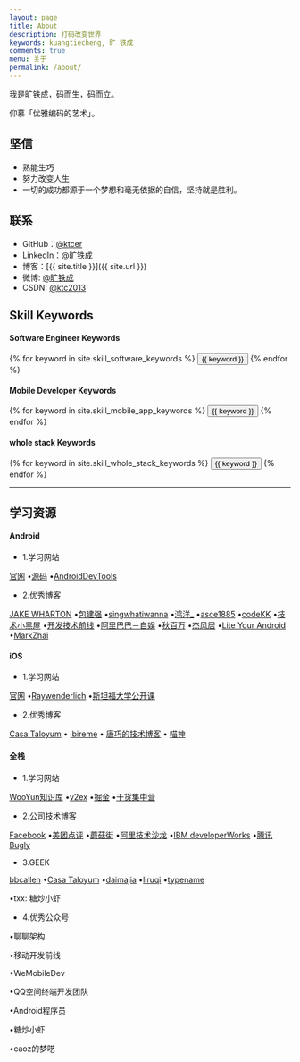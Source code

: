 ```yaml
---
layout: page
title: About
description: 打码改变世界
keywords: kuangtiecheng, 旷 铁成
comments: true
menu: 关于
permalink: /about/
---
```


我是旷铁成，码而生，码而立。

仰慕「优雅编码的艺术」。

## 坚信

* 熟能生巧
* 努力改变人生
* 一切的成功都源于一个梦想和毫无依据的自信，坚持就是胜利。

## 联系

* GitHub：[@ktcer](https://github.com/ktcer)
* LinkedIn：[@旷铁成](http://www.linkedin.com/in/铁成-旷-4aba7295?trk=nav_responsive_tab_profile)
* 博客：[{{ site.title }}]({{ site.url }})
* 微博: [@旷铁成](http://weibo.com/旷铁成)
* CSDN: [@ktc2013](http://my.csdn.net/qq_19827707)

## Skill Keywords

#### Software Engineer Keywords
<div class="btn-inline">
    {% for keyword in site.skill_software_keywords %}
    <button class="btn btn-outline" type="button">{{ keyword }}</button>
    {% endfor %}
</div>

#### Mobile Developer Keywords
<div class="btn-inline">
    {% for keyword in site.skill_mobile_app_keywords %}
    <button class="btn btn-outline" type="button">{{ keyword }}</button>
    {% endfor %}
</div>

#### whole stack Keywords
<div class="btn-inline">
    {% for keyword in site.skill_whole_stack_keywords %}
    <button class="btn btn-outline" type="button">{{ keyword }}</button>
    {% endfor %}
</div>

----------

##  学习资源
 
#### Android

* 1.学习网站

[官网](https://developer.android.com/index.html)
•[源码](http://source.android.com/)
•[AndroidDevTools](http://www.androiddevtools.cn/)

* 2.优秀博客

[JAKE WHARTON]( http://jakewharton.com/)
•[包建强](http://blog.csdn.net/jspandasp)
•[singwhatiwanna](http://blog.csdn.net/singwhatiwanna)
•[鸿洋_](http://blog.csdn.net/lmj623565791)
•[asce1885](http://www.jianshu.com/users/4ef984470da8/latest_articles)
•[codeKK](http://p.codekk.com/)
•[技术小黑屋](http://droidyue.com/)
•[开发技术前线](http://www.devtf.cn/)
•[阿里巴巴－自娱](http://myeyeofjava.iteye.com/)
•[秋百万](http://www.liaohuqiu.net/cn/)
•[杰风居](http://jayfeng.com/)
•[Lite Your Android](http://litesuits.com/)
•[MarkZhai](http://blog.zhaiyifan.cn/)

#### iOS

* 1.学习网站

[官网](https://developer.apple.com/)
•[Raywenderlich](https://www.raywenderlich.com/)
•[斯坦福大学公开课](http://open.163.com/special/opencourse/ios8.html)

* 2.优秀博客


 [Casa Taloyum](http://casatwy.com/)
• [ibireme](http://blog.ibireme.com/)
• [唐巧的技术博客](http://blog.devtang.com/)
• [喵神](https://onevcat.com/)

#### 全栈

* 1.学习网站

 [WooYun知识库](http://drops.wooyun.org/)
•[v2ex](http://www.v2ex.com/)
•[掘金](https://xitu.io/)
•[干货集中营](http://gank.io/)

* 2.公司技术博客


[Facebook](https://www.facebook.com/Engineering/timeline)
•[美团点评](：http://tech.meituan.com/)
•[蘑菇街](http://mogu.io/)
•[阿里技术沙龙](http://club.alibabatech.org/)
•[IBM developerWorks](http://www.ibm.com/developerworks/cn/java/)
•[腾讯Bugly](http://bugly.qq.com/bbs/portal.php)

* 3.GEEK


[bbcallen](https://github.com/bbcallen)
•[Casa Taloyum](http://casatwy.com/)
•[daimajia](https://github.com/daimajia)
•[liruqi](http://liruqi.info/)
•[typename]( http://blog.csdn.net/typename)

•txx: 糖炒小虾

* 4.优秀公众号


•聊聊架构

•移动开发前线

•WeMobileDev

•QQ空间终端开发团队

•Android程序员

•糖炒小虾

•caoz的梦呓


